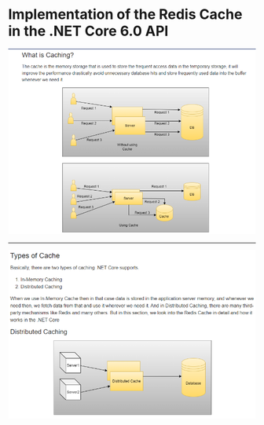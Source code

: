 # Implementation of the Redis Cache in the .NET Core 6.0 API 

<img src=WebApiJahanardRedis/img/WhatIsCaching1.png/>

---
<img src=WebApiJahanardRedis/img/TypeofCache2.png/>
